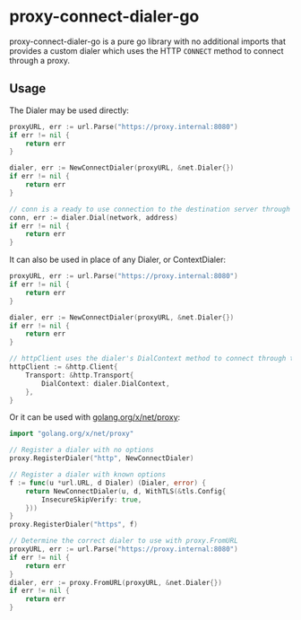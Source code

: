 # proxy-connect-dialer-go

proxy-connect-dialer-go is a pure go library with no additional imports that provides a custom dialer which uses the HTTP `CONNECT` method to connect through a proxy.

## Usage

The Dialer may be used directly:

```go
proxyURL, err := url.Parse("https://proxy.internal:8080")
if err != nil {
    return err
}

dialer, err := NewConnectDialer(proxyURL, &net.Dialer{})
if err != nil {
    return err
}

// conn is a ready to use connection to the destination server through the specified proxy.
conn, err := dialer.Dial(network, address)
if err != nil {
    return err
}
```

It can also be used in place of any Dialer, or ContextDialer:

```go
proxyURL, err := url.Parse("https://proxy.internal:8080")
if err != nil {
    return err
}

dialer, err := NewConnectDialer(proxyURL, &net.Dialer{})
if err != nil {
    return err
}

// httpClient uses the dialer's DialContext method to connect through the proxy.
httpClient := &http.Client{
    Transport: &http.Transport{
        DialContext: dialer.DialContext,
    },
}
```

Or it can be used with [golang.org/x/net/proxy](https://pkg.go.dev/golang.org/x/net/proxy):

```go
import "golang.org/x/net/proxy"

// Register a dialer with no options
proxy.RegisterDialer("http", NewConnectDialer)

// Register a dialer with known options
f := func(u *url.URL, d Dialer) (Dialer, error) {
    return NewConnectDialer(u, d, WithTLS(&tls.Config{
        InsecureSkipVerify: true,
    }))
}
proxy.RegisterDialer("https", f)

// Determine the correct dialer to use with proxy.FromURL
proxyURL, err := url.Parse("https://proxy.internal:8080")
if err != nil {
    return err
}
dialer, err := proxy.FromURL(proxyURL, &net.Dialer{})
if err != nil {
    return err
}
```
